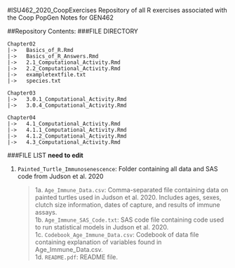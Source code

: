 #ISU462_2020_CoopExercises
Repository of all R exercises associated with the Coop PopGen Notes for GEN462

##Repository Contents:
###FILE DIRECTORY  

```
Chapter02
|->   Basics_of_R.Rmd  
|->   Basics_of_R_Answers.Rmd
|->   2.1_Computational_Activity.Rmd
|->   2.2_Computational_Activity.Rmd  
|->   exampletextfile.txt
|->   species.txt 
```
```
Chapter03
|->   3.0.1_Computational_Activity.Rmd 
|->   3.0.4_Computational_Activity.Rmd
```
```
Chapter04
|->   4.1_Computational_Activity.Rmd  
|->   4.1.1_Computational_Activity.Rmd
|->   4.1.2_Computational_Activity.Rmd
|->   4.3_Computational_Activity.Rmd  
```

###FILE LIST 
**need to edit**


1. `Painted_Turtle_Immunosenescence`: Folder containing all data and SAS code from Judson et al. 2020  

	>1a. `Age_Immune_Data.csv`: Comma-separated file containing data on painted turtles used in Judson et al. 2020. Includes ages, sexes, clutch size information, dates of capture, and results of immune assays.  
	1b. `Age_Immune_SAS_Code.txt`: SAS code file containing code used to run statistical models in Judson et al. 2020.  
	1c. `Codebook_Age_Immune_Data.csv`: Codebook of data file containing explanation of variables found in Age_Immune_Data.csv.  
	1d. `README.pdf`: README file.
